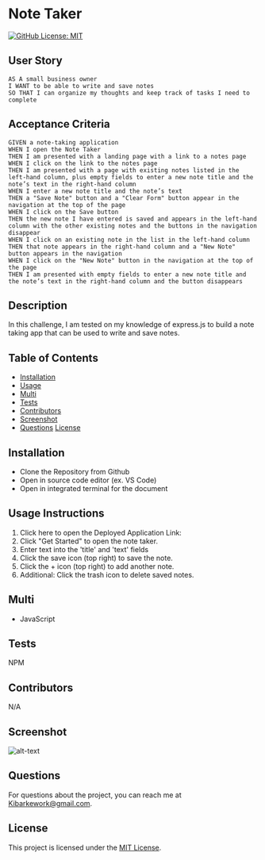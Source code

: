 # Note Taker

[![GitHub License: MIT](https://img.shields.io/badge/License-MIT-blue.svg)](https://opensource.org/licenses/MIT)

## User Story

```
AS A small business owner
I WANT to be able to write and save notes
SO THAT I can organize my thoughts and keep track of tasks I need to complete
```

## Acceptance Criteria

```
GIVEN a note-taking application
WHEN I open the Note Taker
THEN I am presented with a landing page with a link to a notes page
WHEN I click on the link to the notes page
THEN I am presented with a page with existing notes listed in the left-hand column, plus empty fields to enter a new note title and the note’s text in the right-hand column
WHEN I enter a new note title and the note’s text
THEN a "Save Note" button and a "Clear Form" button appear in the navigation at the top of the page
WHEN I click on the Save button
THEN the new note I have entered is saved and appears in the left-hand column with the other existing notes and the buttons in the navigation disappear
WHEN I click on an existing note in the list in the left-hand column
THEN that note appears in the right-hand column and a "New Note" button appears in the navigation
WHEN I click on the "New Note" button in the navigation at the top of the page
THEN I am presented with empty fields to enter a new note title and the note’s text in the right-hand column and the button disappears
```



## Description

In this challenge, I am tested on my knowledge of express.js to build a note taking app that can be used to write and save notes.

## Table of Contents

- [Installation](#installation)
- [Usage](#usage)
- [Multi](#multi)
- [Tests](#tests)
- [Contributors](#contributors)
- [Screenshot](#screenshot)
- [Questions](#questions)
[License](#license)

## Installation

- Clone the Repository from Github 
- Open in source code editor (ex. VS Code)
- Open in integrated terminal for the document

## Usage Instructions

1. Click here to open the Deployed Application Link:
2. Click "Get Started" to open the note taker.
3. Enter text into the 'title' and 'text' fields
4. Click the save icon (top right) to save the note.
5. Click the + icon (top right) to add another note.
6. Additional: Click the trash icon to delete saved notes.

## Multi

- JavaScript

## Tests

NPM

## Contributors

N/A

## Screenshot

![alt-text](TBD)

## Questions

For questions about the project, you can reach me at [Kibarkework@gmail.com](mailto:Kibarkework@gmail.com).

## License

This project is licensed under the [MIT License](https://opensource.org/licenses/MIT).
